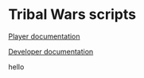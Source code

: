 # Tribal Wars scripts

[Player documentation](/docs/player/README.md)

[Developer documentation](/docs/developer/README.md)

hello
